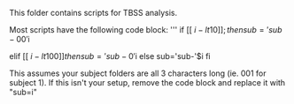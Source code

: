 This folder contains scripts for TBSS analysis.

Most scripts have the following code block: 
''' 
if [[ $i -lt 10 ]];
then
        sub='sub-00'$i

elif [[ $i -lt 100 ]]
then
        sub='sub-0'$i
else
        sub='sub-'$i
fi
    
This assumes your subject folders are all 3 characters long (ie. 001 for subject 1).  If this isn't your setup, remove the code block and replace it with "sub=i"
        
      

